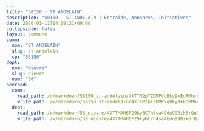 ```yaml
---
title: "58150 - ST ANDELAIN"
description: "58150 - ST ANDELAIN | Entraide, Annonces, Initiatives"
date: 2020-01-11T14:09:21+09:00
collapsible: false
layout: commune
comm:
  nom: "ST ANDELAIN"
  slug: st-andelain
  cp: "58150"
dept:
  nom: "Nièvre"
  slug: nievre
  num: "58"
peerpad:
  comm:
    read_path: /r/markdown/58150_st-andelain/4XTTM2pTZDMPVqBky9kEdRMhr6CEbg8BCemL8yjeqiC1ou4Pi
    write_path: /w/markdown/58150_st-andelain/4XTTM2pTZDMPVqBky9kEdRMhr6CEbg8BCemL8yjeqiC1ou4Pi-K3TgTxA93UGdh7RFbTGJNaAiUtisCtLnnbyF56ZZwgbbmo4jbdt7y3NWwx7W9sq59sCq2b1GNS77Krmu1TGtfNrHdYJ4wCAZ3qynh9FABbPjUwF7yC7gVeWKstMsKinGpvDZsvrt
  dept:
    read_path: /r/markdown/58_nievre/4XTTMAH6F29ky6C7h4sa4Edu99Bik6rQu9XbiuBD1DvLw22pb
    write_path: /w/markdown/58_nievre/4XTTMAH6F29ky6C7h4sa4Edu99Bik6rQu9XbiuBD1DvLw22pb-K3TgUtHs3LnA4VP5N1eQxK9UkiWFz8M5ZP7N97wnUEM9Wfw65apM3LnvEX8HhP2Sd27LDh5t4GgmkbGDUaCqpnkD9BJGbaMbkS8idf1DYkYaRo6rACHXiR4PjahH89PiAFqFL3Lf
---
```


